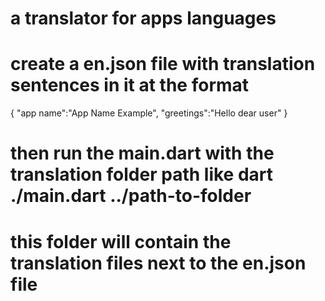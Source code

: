# a translator for apps languages
# create a en.json file with translation sentences in it at the format
{
  "app name":"App Name Example",
  "greetings":"Hello dear user"
}
# then run the main.dart with the translation folder path like dart ./main.dart ../path-to-folder
# this folder will contain the translation files next to the en.json file